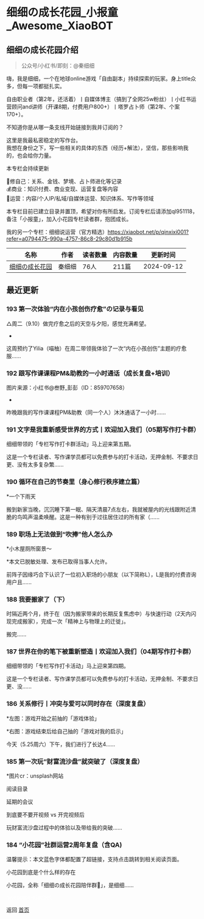 # 细细の成长花园_小报童_Awesome_XiaoBOT

## 细细の成长花园介绍
> 公众号/小红书/即刻：@秦细细    
    
嗨，我是细细，一个在地球online游戏「自由副本」持续探索的玩家。身上title众多，但每一项都挺扎实。    
    
自由职业者（第2年，还活着）丨自媒体博主（搞到了全网25w粉丝）丨小红书运营顾问and讲师（开课8期，付费用户800+）丨塔罗占卜师（第2年、个案170+）。    
    
不知道你是从哪一条支线开始链接到我并订阅的？    
    
这里是我最私密稳定的写作台。    
我想在身份之下，写一些相关的具体的东西（经历+解法），坚信，那些影响我的，也会给你力量。    
    
本专栏会持续更新    
    
🌳修自己：关系、金钱、梦境、占卜师进化等记录    
💰商业：知识付费、商业变现、运营复盘等内容    
🦋运营：内容/个人IP/私域/自媒体运营、知识体系、写作等领域    
    
本专栏目前已建立目录并置顶，希望对你有所启发。订阅专栏后请添加ql951118，备注「小报童」，加入小花园专栏读者群，抱团成长。    
    
我的另一个专栏：细细说运营（官方精选）https://xiaobot.net/p/qinxixi001?refer=a0794475-990a-4757-86c8-29c80d1b915b  
  


|名称|作者|读者数量|内容数量|更新时间|
|---|---|---|---|---|
|[细细の成长花园](https://xiaobot.net/p/qinxixi?refer=0b133df9-27dc-423b-8101-639049001c13)|秦细细|76人|211篇|2024-09-12|

## 最近更新
### 193 第一次体验“内在小孩创伤疗愈”の记录与看见

△周二（9.10）做完疗愈之后的天空与夕阳，感觉充满希望。

-

这周预约了Yilia（喵柚）在周二带领我体验了一次“内在小孩创伤”主题的疗愈服......

### 192 跟写作课课程PM&助教的一小时通话（成长复盘+培训）

图片来源：小红书@叁野_彭彭（ID：859707658）

-

昨晚跟我的写作课课程PM&助教（同一个人）沐沐通话了一小时......

### 191 文字是我重新感受世界的方式丨欢迎加入我们（05期写作打卡群）

细细带领的「专栏写作打卡群活动」马上迎来第五期。

这是一个专栏读者、写作课学员都可以免费参与的打卡活动，无押金制、不要求日更、没有太多复杂繁......

### 190 循环在自己的节奏里（身心修行秩序建立篇）

*一个下雨天

搬到新家当晚，沉沉睡下第一眠、隔天清晨7点左右，我就被屋内的光线跟附近清脆的鸟鸣声温柔唤醒。这是一种有别于过往居住过的所有家（......

### 189 职场上无法做到“吹捧”他人怎么办

*小木屋厕所窗景～

*本文已脱敏处理、发布已取得当事人允许。

前阵子因缘巧合下认识了一位初入职场的小朋友（以下简称L），L是我的付费咨询用户且......

### 188 我要搬家了（下）

时隔近两个月，终于在（因为搬家带来的长期反复焦虑中）与快速行动（2天内闪现完成搬家），完成一次「精神上与物理上的迁徙」。

搬完......

### 187 世界在你的笔下被重新塑造丨欢迎加入我们（04期写作打卡群）

细细带领的「专栏写作打卡活动」马上迎来第四期。

这是一个专栏读者、写作课学员都可以免费参与的打卡活动，无押金制、不要求日更、没......

### 186 关系修行丨冲突与爱可以同时存在（深度复盘）

*左图：游戏开始之前抽的「游戏体验」

*右图：游戏结束后给自己抽的「游戏对我的启示」

今天（5.25周六）下午，我们进行了长达4......

### 185 第一次玩“财富流沙盘”就突破了（深度复盘）

*图片cr：unsplash网站

阅读目录

延期的会议

到底要不要开视频 vs 开完视频后

玩财富流沙盘过程中的体验以及带给我的突破......

### 184 “小花园”社群运营2周年复盘（含QA)

温馨提示：本文蓝色字体都配置了超链接，支持点击跳转到相关阅读页面。

小花园到底是个什么样的存在

小花园，全称「细细の成长花园陪伴群🥀」，是细细......


<a href="https://github.com/Reno9527/awesome-xiaobot" style="color: white; text-decoration: none;">awesome-xiaobot</a>

返回 [首页](../README.md)
